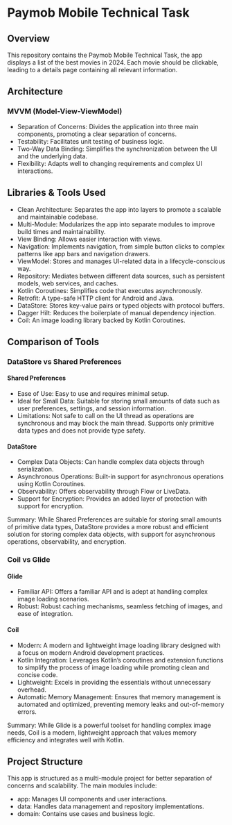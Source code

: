 # Paymob Mobile Technical Task

## Overview

This repository contains the Paymob Mobile Technical Task, 
the app displays a list of the best movies in 2024. Each movie should be clickable, leading to a details page containing all relevant information.

## Architecture

### MVVM (Model-View-ViewModel)

- Separation of Concerns: Divides the application into three main components, promoting a clear separation of concerns.
- Testability: Facilitates unit testing of business logic.
- Two-Way Data Binding: Simplifies the synchronization between the UI and the underlying data.
- Flexibility: Adapts well to changing requirements and complex UI interactions.

## Libraries & Tools Used

- Clean Architecture: Separates the app into layers to promote a scalable and maintainable codebase.
- Multi-Module: Modularizes the app into separate modules to improve build times and maintainability.
- View Binding: Allows easier interaction with views.
- Navigation: Implements navigation, from simple button clicks to complex patterns like app bars and navigation drawers.
- ViewModel: Stores and manages UI-related data in a lifecycle-conscious way.
- Repository: Mediates between different data sources, such as persistent models, web services, and caches.
- Kotlin Coroutines: Simplifies code that executes asynchronously.
- Retrofit: A type-safe HTTP client for Android and Java.
- DataStore: Stores key-value pairs or typed objects with protocol buffers.
- Dagger Hilt: Reduces the boilerplate of manual dependency injection.
- Coil: An image loading library backed by Kotlin Coroutines.

## Comparison of Tools

### DataStore vs Shared Preferences

#### Shared Preferences
- Ease of Use: Easy to use and requires minimal setup.
- Ideal for Small Data: Suitable for storing small amounts of data such as user preferences, settings, and session information.
- Limitations: Not safe to call on the UI thread as operations are synchronous and may block the main thread. Supports only primitive data types and does not provide type safety.

#### DataStore
- Complex Data Objects: Can handle complex data objects through serialization.
- Asynchronous Operations: Built-in support for asynchronous operations using Kotlin Coroutines.
- Observability: Offers observability through Flow or LiveData.
- Support for Encryption: Provides an added layer of protection with support for encryption.

Summary: While Shared Preferences are suitable for storing small amounts of primitive data types, DataStore provides a more robust and efficient solution for storing complex data objects, with support for asynchronous operations, observability, and encryption.

### Coil vs Glide

#### Glide
- Familiar API: Offers a familiar API and is adept at handling complex image loading scenarios.
- Robust: Robust caching mechanisms, seamless fetching of images, and ease of integration.

#### Coil
- Modern: A modern and lightweight image loading library designed with a focus on modern Android development practices.
- Kotlin Integration: Leverages Kotlin’s coroutines and extension functions to simplify the process of image loading while promoting clean and concise code.
- Lightweight: Excels in providing the essentials without unnecessary overhead.
- Automatic Memory Management: Ensures that memory management is automated and optimized, preventing memory leaks and out-of-memory errors.

Summary: While Glide is a powerful toolset for handling complex image needs, Coil is a modern, lightweight approach that values memory efficiency and integrates well with Kotlin.

## Project Structure

This app is structured as a multi-module project for better separation of concerns and scalability. The main modules include:

- app: Manages UI components and user interactions.
- data: Handles data management and repository implementations.
- domain: Contains use cases and business logic.
